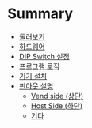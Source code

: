 <!--
SPDX-FileCopyrightText: © 2023 Jinwoo Park (pmnxis@gmail.com)

SPDX-License-Identifier: MIT OR Apache-2.0
-->

# Summary

- [둘러보기](./overview.md)
- [하드웨어](./hardware.md)
- [DIP Switch 설정](./dip_switch.md)
- [프로그램 로직](./application.md)
- [기기 설치](./installation.md)
- [핀아웃 설명](./port_overview.md)
    - [Vend side (상단)](./port_vend_side.md)
    - [Host Side (하단)](./port_host_side.md)
    - [기타](./port_etc.md)